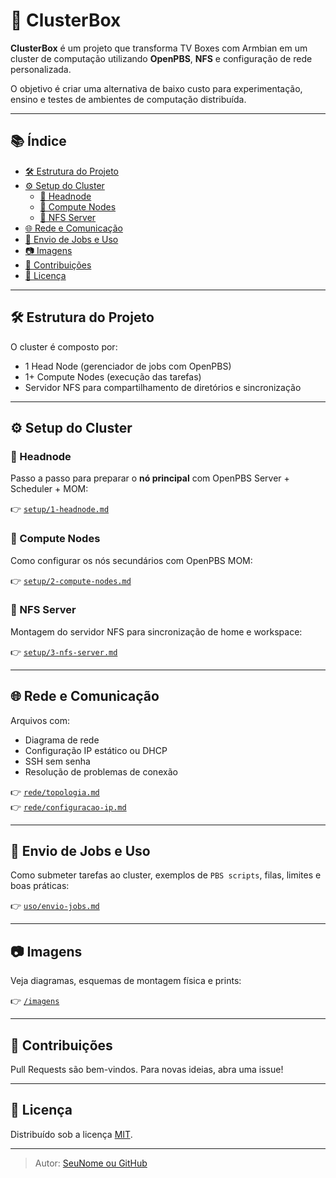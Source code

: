 # 🧠 ClusterBox

**ClusterBox** é um projeto que transforma TV Boxes com Armbian em um cluster de computação utilizando **OpenPBS**, **NFS** e configuração de rede personalizada.

O objetivo é criar uma alternativa de baixo custo para experimentação, ensino e testes de ambientes de computação distribuída.

---

## 📚 Índice

- [🛠️ Estrutura do Projeto](#️-estrutura-do-projeto)
- [⚙️ Setup do Cluster](#️-setup-do-cluster)
  - [📌 Headnode](#-headnode)
  - [📡 Compute Nodes](#-compute-nodes)
  - [📂 NFS Server](#-nfs-server)
- [🌐 Rede e Comunicação](#-rede-e-comunicação)
- [🚀 Envio de Jobs e Uso](#-envio-de-jobs-e-uso)
- [📷 Imagens](#-imagens)
- [📌 Contribuições](#-contribuições)
- [📃 Licença](#-licença)

---

## 🛠️ Estrutura do Projeto

O cluster é composto por:
- 1 Head Node (gerenciador de jobs com OpenPBS)
- 1+ Compute Nodes (execução das tarefas)
- Servidor NFS para compartilhamento de diretórios e sincronização

---

## ⚙️ Setup do Cluster

### 📌 Headnode

Passo a passo para preparar o **nó principal** com OpenPBS Server + Scheduler + MOM:

👉 [`setup/1-headnode.md`](setup/1-headnode.md)

### 📡 Compute Nodes

Como configurar os nós secundários com OpenPBS MOM:

👉 [`setup/2-compute-nodes.md`](setup/2-compute-nodes.md)

### 📂 NFS Server

Montagem do servidor NFS para sincronização de home e workspace:

👉 [`setup/3-nfs-server.md`](setup/3-nfs-server.md)

---

## 🌐 Rede e Comunicação

Arquivos com:
- Diagrama de rede
- Configuração IP estático ou DHCP
- SSH sem senha
- Resolução de problemas de conexão

👉 [`rede/topologia.md`](rede/topologia.md)  
👉 [`rede/configuracao-ip.md`](rede/configuracao-ip.md)

---

## 🚀 Envio de Jobs e Uso

Como submeter tarefas ao cluster, exemplos de `PBS scripts`, filas, limites e boas práticas:

👉 [`uso/envio-jobs.md`](uso/envio-jobs.md)

---

## 📷 Imagens

Veja diagramas, esquemas de montagem física e prints:

👉 [`/imagens`](imagens/)

---

## 📌 Contribuições

Pull Requests são bem-vindos. Para novas ideias, abra uma issue!

---

## 📃 Licença

Distribuído sob a licença [MIT](LICENSE).

---

> Autor: [SeuNome ou GitHub](https://github.com/seunome)
